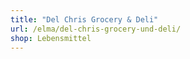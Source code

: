 ```yaml
---
title: "Del Chris Grocery & Deli"
url: /elma/del-chris-grocery-und-deli/
shop: Lebensmittel
---
```

